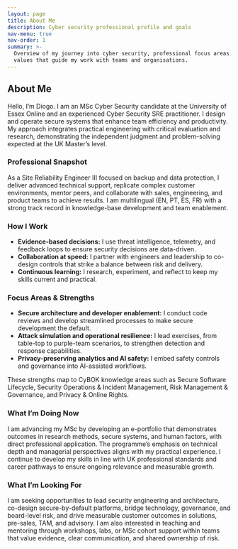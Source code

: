 ```yaml
---
layout: page
title: About Me
description: Cyber security professional profile and goals
nav-menu: true
nav-order: 1
summary: >-
  Overview of my journey into cyber security, professional focus areas, and the
  values that guide my work with teams and organisations.
---
```


<section aria-labelledby="about-overview" class="prose max-w-none">
  <h2 id="about-overview">About Me</h2>
  <p>
    Hello, I&rsquo;m Diogo. I am an MSc Cyber Security candidate at the University of
    Essex Online and an experienced Cyber Security SRE practitioner. I design and
    operate secure systems that enhance team efficiency and productivity. My
    approach integrates practical engineering with critical evaluation and
    research, demonstrating the independent judgment and problem-solving expected
    at the UK Master&rsquo;s level.
  </p>

  <h3>Professional Snapshot</h3>
  <p>
    As a Site Reliability Engineer III focused on backup and data protection, I
    deliver advanced technical support, replicate complex customer environments,
    mentor peers, and collaborate with sales, engineering, and product teams to
    achieve results. I am multilingual (EN, PT, ES, FR) with a strong track record
    in knowledge-base development and team enablement.
  </p>

  <h3>How I Work</h3>
  <ul>
    <li><strong>Evidence-based decisions:</strong> I use threat intelligence,
    telemetry, and feedback loops to ensure security decisions are data-driven.</li>
    <li><strong>Collaboration at speed:</strong> I partner with engineers and
    leadership to co-design controls that strike a balance between risk and
    delivery.</li>
    <li><strong>Continuous learning:</strong> I research, experiment, and reflect to
    keep my skills current and practical.</li>
  </ul>

  <h3>Focus Areas &amp; Strengths</h3>
  <ul>
    <li><strong>Secure architecture and developer enablement:</strong> I conduct code
    reviews and develop streamlined processes to make secure development the
    default.</li>
    <li><strong>Attack simulation and operational resilience:</strong> I lead
    exercises, from table-top to purple-team scenarios, to strengthen detection and
    response capabilities.</li>
    <li><strong>Privacy-preserving analytics and AI safety:</strong> I embed safety
    controls and governance into AI-assisted workflows.</li>
  </ul>
  <p>
    These strengths map to CyBOK knowledge areas such as Secure Software
    Lifecycle, Security Operations &amp; Incident Management, Risk Management &amp;
    Governance, and Privacy &amp; Online Rights.
  </p>

  <h3>What I&rsquo;m Doing Now</h3>
  <p>
    I am advancing my MSc by developing an e-portfolio that demonstrates outcomes
    in research methods, secure systems, and human factors, with direct
    professional application. The programme&rsquo;s emphasis on technical depth and
    managerial perspectives aligns with my practical experience. I continue to
    develop my skills in line with UK professional standards and career pathways
    to ensure ongoing relevance and measurable growth.
  </p>

  <h3>What I&rsquo;m Looking For</h3>
  <p>
    I am seeking opportunities to lead security engineering and architecture,
    co-design secure-by-default platforms, bridge technology, governance, and
    board-level risk, and drive measurable customer outcomes in solutions,
    pre-sales, TAM, and advisory. I am also interested in teaching and mentoring
    through workshops, labs, or MSc cohort support within teams that value
    evidence, clear communication, and shared ownership of risk.
  </p>
</section>
